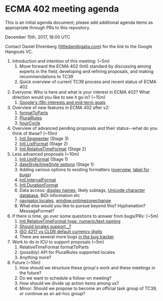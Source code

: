# ECMA 402 meeting agenda

This is an initial agenda document; please add additional agenda items as appropriate through PRs to this repository.

December 15th, 2017, 18:00 UTC

Contact Daniel Ehrenberg (littledan@igalia.com) for the link to the Google Hangouts VC.

1. Introduction and intention of this meeting: (~5m)
    1. Move forward the ECMA 402 (Intl) standard by discussing among experts in the field, developing and refining proposals, and making recommendations to TC39
    1. Quick overview of current TC39 process and recent status of ECMA 402
1. Everyone: Who is here and what is your interest in ECMA 402? What direction would you like to see it go in? (~15m)
    1. [Google's i18n interests and mid-term goals](https://goo.gl/pyP4Ec)
1. Overview of new features in ECMA 402 after v2:
    1. [formatToParts](https://github.com/tc39/ecma402/issues/47)
    1. [PluralRules](https://github.com/tc39/proposal-intl-plural-rules)
    1. [hourCycle](https://github.com/tc39/ecma402/pull/135)
1. Overview of advanced pending proposals and their status--what do you think of these? (~10m)
    1. [Intl.Segmenter](https://github.com/tc39/proposal-intl-segmenter) (Stage 3)
    1. [Intl.ListFormat](https://github.com/tc39/proposal-intl-list-format) (Stage 2)
    1. [Intl.RelativeTimeFormat](https://github.com/tc39/proposal-intl-relative-time) (Stage 2)
1. Less advanced proposals (~10m)
    1. [Intl.UnitFormat](https://github.com/tc39/ecma402/issues/32)  (Stage 1)
    1. [dateStyle/timeStyle options](https://github.com/tc39/proposal-ecma402-datetime-style) (Stage 1)
    1. Adding various options to existing formatters ([overview](https://github.com/tc39/ecma402/issues/186#issuecomment-338788856), [label for bugs](https://github.com/tc39/ecma402/labels/option))
    1. [Intl.IntervalFormat](https://github.com/tc39/ecma402/issues/188)
    1. [Intl.DurationFormat](https://github.com/tc39/ecma402/issues/47)
    1. Data access: [display names](https://github.com/tc39/ecma402/issues/31), likely subtags, [Unicode character database](https://github.com/tc39/ecma402/issues/90), BiDi information etc
    1. [navigator.locales](https://github.com/whatwg/html/pull/3046), [window.ontimezonechange](https://github.com/whatwg/html/pull/3047)
    1. What else would you like to pursue beyond this? Hyphenation? MessageFormat?
1. If there is time, go over some questions to answer from bugs/PRs: (~5m)
    1. [Intl.RelativeTimeFormat type: numeric/text naming](https://github.com/tc39/proposal-intl-relative-time/issues/54)
    1. [Should locales support _?](https://github.com/tc39/proposal-intl-locale/issues/7)
    1. [ISO 4217 vs CLDR default currency digits](https://github.com/tc39/ecma402/issues/134)
    1. There are several more bugs [in the bug tracker](https://github.com/tc39/ecma402/issues)
1. Work to do in ICU to support proposals (~5m)
    1. RelativeTimeFormat formatToParts
    1. (possibly) API for PluralRules supported locales
    1. Anything more?
1. Future (~10m)
    1. How should we structure these group's work and these meetings in the future?
    1. Do we want to schedule a follow-on meeting?
    1. How should we divide up action items among us?
    1. Minor: Should we propose to become an official task group of TC39, or continue as an ad-hoc group?
